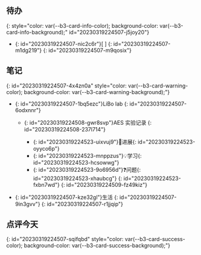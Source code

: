 ## 待办
{: style="color: var(--b3-card-info-color); background-color: var(--b3-card-info-background);" id="20230319224507-j5joy20"}

* {: id="20230319224507-nic2c6r"}[ ] 
  {: id="20230319224507-m1dg219"}
{: id="20230319224507-m9qosix"}

## 笔记
{: id="20230319224507-4x4zn0a" style="color: var(--b3-card-warning-color); background-color: var(--b3-card-warning-background);"}

* {: id="20230319224507-1bq5ezc"}<span data-type="block-ref" data-subtype="d" data-id="20221017232327-wdu8k0j">LiBo lab</span>
  {: id="20230319224507-6odxnnr"}

  * {: id="20230319224508-gwr8svp"}<span data-type="block-ref" data-subtype="d" data-id="20230222104232-ymz9bdy">AES 实验记录</span>
    {: id="20230319224508-237l714"}

    * {: id="20230319224523-uixvuj9"}​<span data-type="tag">🚀️进展</span>​
      {: id="20230319224523-oyyco6p"}
    * {: id="20230319224523-mnppzus"}​<span data-type="tag">💡学习</span>​
      {: id="20230319224523-hcsowwg"}
    * {: id="20230319224523-9o6956d"}​<span data-type="tag">❓问题</span>​
      {: id="20230319224523-xhaubcg"}
    {: id="20230319224523-fxbn7wd"}
  {: id="20230319224509-fz49kiz"}
* {: id="20230319224507-kze32gl"}生活
  {: id="20230319224507-9in3gvv"}
{: id="20230319224507-r1jjqip"}

## 点评今天
{: id="20230319224507-sqifqbd" style="color: var(--b3-card-success-color); background-color: var(--b3-card-success-background);"}
